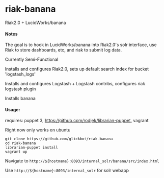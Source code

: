 riak-banana
===========

Riak2.0 + LucidWorks/banana

#### Notes
The goal is to hook in LucidWorks/banana into Riak2.0's solr interface, use Riak to store dashboards, etc, and riak to submit log data.

Currently Semi-Functional

Installs and configures Riak2.0, sets up default search index for bucket 'logstash_logs'

Installs and configures Logstash + Logstash contribs, configures riak logstash plugin

Installs banana

#### Usage:

requires: puppet 3, https://github.com/rodjek/librarian-puppet, vagrant

Right now only works on ubuntu

```
git clone https://github.com/glickbot/riak-banana
cd riak-banana
librarian-puppet install
vagrant up
```

Navigate to ```http://${hostname}:8093/internal_solr/banana/src/index.html```

Use ```http://${hostname}:8093/internal_solr``` for solr webapp
